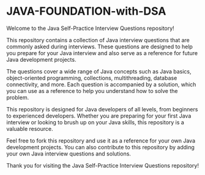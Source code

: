 # JAVA-FOUNDATION-with-DSA

Welcome to the Java Self-Practice Interview Questions repository!

This repository contains a collection of Java interview questions that are commonly asked during interviews. These questions are designed to help you prepare for your Java interview and also serve as a reference for future Java development projects.

The questions cover a wide range of Java concepts such as Java basics, object-oriented programming, collections, multithreading, database connectivity, and more. Each question is accompanied by a solution, which you can use as a reference to help you understand how to solve the problem.

This repository is designed for Java developers of all levels, from beginners to experienced developers. Whether you are preparing for your first Java interview or looking to brush up on your Java skills, this repository is a valuable resource.

Feel free to fork this repository and use it as a reference for your own Java development projects. You can also contribute to this repository by adding your own Java interview questions and solutions.

Thank you for visiting the Java Self-Practice Interview Questions repository!
